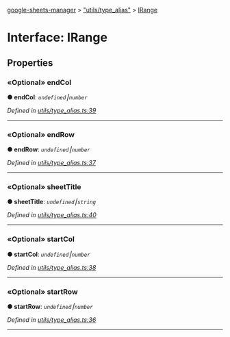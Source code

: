 [google-sheets-manager](../README.md) > ["utils/type_alias"](../modules/_utils_type_alias_.md) > [IRange](../interfaces/_utils_type_alias_.irange.md)



# Interface: IRange


## Properties
<a id="endcol"></a>

### «Optional» endCol

**●  endCol**:  *`undefined`⎮`number`* 

*Defined in [utils/type_alias.ts:39](https://github.com/AbdelrahmanRamadan/google-sheets-manager/blob/7221d95/src/utils/type_alias.ts#L39)*





___

<a id="endrow"></a>

### «Optional» endRow

**●  endRow**:  *`undefined`⎮`number`* 

*Defined in [utils/type_alias.ts:37](https://github.com/AbdelrahmanRamadan/google-sheets-manager/blob/7221d95/src/utils/type_alias.ts#L37)*





___

<a id="sheettitle"></a>

### «Optional» sheetTitle

**●  sheetTitle**:  *`undefined`⎮`string`* 

*Defined in [utils/type_alias.ts:40](https://github.com/AbdelrahmanRamadan/google-sheets-manager/blob/7221d95/src/utils/type_alias.ts#L40)*





___

<a id="startcol"></a>

### «Optional» startCol

**●  startCol**:  *`undefined`⎮`number`* 

*Defined in [utils/type_alias.ts:38](https://github.com/AbdelrahmanRamadan/google-sheets-manager/blob/7221d95/src/utils/type_alias.ts#L38)*





___

<a id="startrow"></a>

### «Optional» startRow

**●  startRow**:  *`undefined`⎮`number`* 

*Defined in [utils/type_alias.ts:36](https://github.com/AbdelrahmanRamadan/google-sheets-manager/blob/7221d95/src/utils/type_alias.ts#L36)*





___


